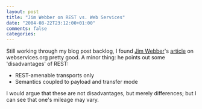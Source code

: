 ```yaml
---
layout: post
title: "Jim Webber on REST vs. Web Services"
date: "2004-08-22T23:12:00+01:00"
comments: false
categories: 
---
```


<p>Still working through my blog post backlog, I found <a href="http://jim.webber.name/">Jim Webber</a>'s <a href="http://webservices.org/index.php/ws/content/view/full/39565">article</a> on webservices.org pretty good. A minor thing: he points out some 'disadvantages' of REST:</p>

<ul>
<li>REST-amenable transports only</li>
<li>Semantics coupled to payload and transfer mode</li>
</ul>

<p>I would argue that these are not disadvantages, but merely differences; but I can see that one's mileage may vary.</p>


